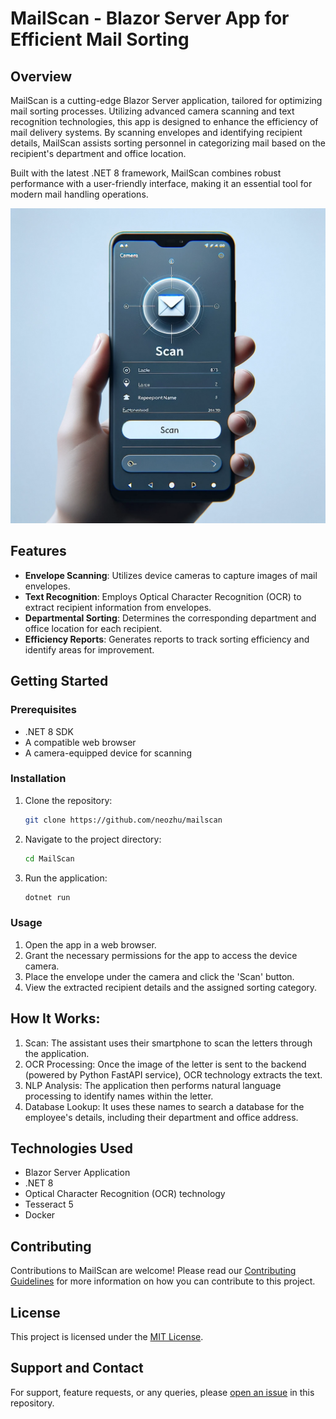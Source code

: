 # MailScan - Blazor Server App for Efficient Mail Sorting

## Overview
MailScan is a cutting-edge Blazor Server application, tailored for optimizing mail sorting processes. Utilizing advanced camera scanning and text recognition technologies, this app is designed to enhance the efficiency of mail delivery systems. By scanning envelopes and identifying recipient details, MailScan assists sorting personnel in categorizing mail based on the recipient's department and office location.

Built with the latest .NET 8 framework, MailScan combines robust performance with a user-friendly interface, making it an essential tool for modern mail handling operations.

![](./doc/app.png)
## Features
- **Envelope Scanning**: Utilizes device cameras to capture images of mail envelopes.
- **Text Recognition**: Employs Optical Character Recognition (OCR) to extract recipient information from envelopes.
- **Departmental Sorting**: Determines the corresponding department and office location for each recipient.
- **Efficiency Reports**: Generates reports to track sorting efficiency and identify areas for improvement.

## Getting Started

### Prerequisites
- .NET 8 SDK
- A compatible web browser
- A camera-equipped device for scanning

### Installation
1. Clone the repository:
   ```bash
   git clone https://github.com/neozhu/mailscan
   ```
2. Navigate to the project directory:
   ```bash
   cd MailScan
   ```
3. Run the application:
   ```bash
   dotnet run
   ```

### Usage
1. Open the app in a web browser.
2. Grant the necessary permissions for the app to access the device camera.
3. Place the envelope under the camera and click the 'Scan' button.
4. View the extracted recipient details and the assigned sorting category.

## How It Works:

1. Scan: The assistant uses their smartphone to scan the letters through the application.
2. OCR Processing: Once the image of the letter is sent to the backend (powered by Python FastAPI service), OCR technology extracts the text.
3. NLP Analysis: The application then performs natural language processing to identify names within the letter.
4. Database Lookup: It uses these names to search a database for the employee's details, including their department and office address.

## Technologies Used
- Blazor Server Application
- .NET 8
- Optical Character Recognition (OCR) technology
- Tesseract 5
- Docker

## Contributing
Contributions to MailScan are welcome! Please read our [Contributing Guidelines](CONTRIBUTING.md) for more information on how you can contribute to this project.

## License
This project is licensed under the [MIT License](LICENSE).

## Support and Contact
For support, feature requests, or any queries, please [open an issue](https://github.com/neozhu/mailscan/issues) in this repository.


